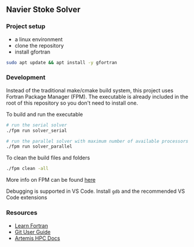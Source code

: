 ## Navier Stoke Solver

### Project setup
- a linux environment
- clone the repository
- install gfortran
```bash
sudo apt update && apt install -y gfortran
```

### Development
Instead of the traditional make/cmake build system, this project uses Fortran Package Manager (FPM). The executable is already included in the root of this repository so you don't need to install one.

To build and run the executable
```bash
# run the serial solver
./fpm run solver_serial

# run the parallel solver with maximum number of available processors
./fpm run solver_parallel
```

To clean the build files and folders
```bash
./fpm clean -all
```

More info on FPM can be found [here](https://github.com/fortran-lang/fpm)

Debugging is supported in VS Code. Install `gdb` and the recommended VS Code extensions

### Resources
- [Learn Fortran](https://fortran-lang.org/learn/)
- [Git User Guide](https://sydneyuni.atlassian.net/wiki/spaces/RC/pages/229277917/Git+-+What+you+need+to+know)
- [Artemis HPC Docs](https://sydneyuni.atlassian.net/wiki/spaces/RC/pages/1033929078/Artemis+HPC+documentation)